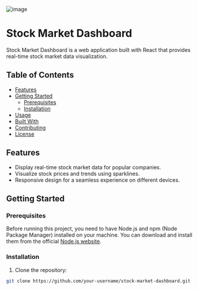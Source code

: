 
![image](https://github.com/orregevcode/stock-market-api-/assets/64591559/28a9e976-fd72-4d72-b548-d3048753056d)

# Stock Market Dashboard

Stock Market Dashboard is a web application built with React that provides real-time stock market data visualization.

## Table of Contents

- [Features](#features)
- [Getting Started](#getting-started)
  - [Prerequisites](#prerequisites)
  - [Installation](#installation)
- [Usage](#usage)
- [Built With](#built-with)
- [Contributing](#contributing)
- [License](#license)

## Features

- Display real-time stock market data for popular companies.
- Visualize stock prices and trends using sparklines.
- Responsive design for a seamless experience on different devices.

## Getting Started

### Prerequisites

Before running this project, you need to have Node.js and npm (Node Package Manager) installed on your machine. You can download and install them from the official [Node.js website](https://nodejs.org/).

### Installation

1. Clone the repository:

```bash
git clone https://github.com/your-username/stock-market-dashboard.git

